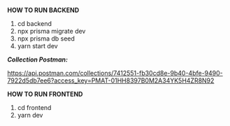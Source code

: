 **HOW TO RUN BACKEND**
1. cd backend
2. npx prisma migrate dev
3. npx prisma db seed
4. yarn start dev

***Collection Postman:***

https://api.postman.com/collections/7412551-fb30cd8e-9b40-4bfe-9490-7922d5db7ee6?access_key=PMAT-01HH8397B0M2A34YK5H4ZR8N92

**HOW TO RUN FRONTEND**
1. cd frontend
2. yarn dev
